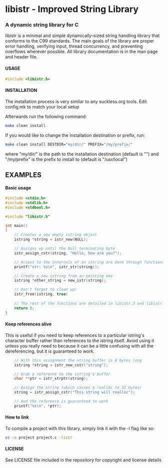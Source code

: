 libistr - Improved String Library
========

### A dynamic string library for C

libistr is a minimal and simple dynamically-sized string handling library that
conforms to the C99 standards. The main goals of the library are proper error
handling, verifying input, thread concurrency, and preventing overflows
wherever possible. All library documentation is in the man page and header
file.

#### USAGE

``` C
#include <libistr.h>
```

#### INSTALLATION

The installation process is very similar to any suckless.org tools. 
Edit config.mk to match your local setup

Afterwards run the following command:
```sh
make clean install
```

If you would like to change the installation destination or prefix, run:
```sh
make clean install DESTDIR="my/dir/" PREFIX="/my/prefix/"
```
where "my/dir/" is the path to the installation destination (default is "")
and "/my/prefix" is the prefix to install to (default is "/usr/local")

## EXAMPLES

#### Basic usage
``` C
#include <stdio.h>
#include <stdlib.h>
#include <stdbool.h>

#include "libistr.h"

int main()
{
	// Creates a new empty istring object
	istring *string = istr_new(NULL);

	// Assigns up until the Null terminating byte
	istr_assign_cstr(string, "Hello, how are you?");

	// Access to the internals of an istring are done through functions
	printf("str: %s\n", istr_str(string));

	// Create a new istring from an existing one
	istring *other_string = new_istr(string);

	// Don't forget to clean up!
	istr_free(istring, true)
	
	// The rest of the functions are detailed in libistr.3 and libistr.h
	return 0;
}
```

#### Keep references alive
This is useful if you need to keep references to a particular istring's
character buffer rather than references to the istring itself. Avoid using it
unless you really need to because it can be a little confusing with all the
dereferencing, but it is guaranteed to work.
``` C
	// With this assignment the string buffer is 8 bytes long
	istring *string = istr_new_cstr("string");

	// Grab a reference to the istring's buffer
	char **ptr = istr_strptr(string);

	// Assign the string (which causes a realloc to 32 bytes)
	string = istr_assign_cstr("This string will realloc");

	// And the reference is guaranteed to work
	printf("%s\n", *ptr);
```

#### How to link
To compile a project with this library, simply link it with the -l flag like so:
```sh
cc -o project project.c -listr
```

#### LICENSE

See LICENSE file included in the repository for copyright and license details
